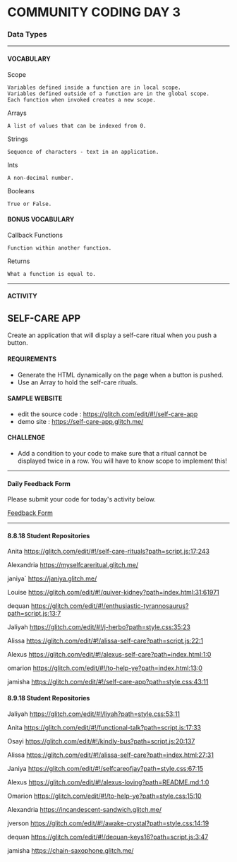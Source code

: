 # COMMUNITY CODING DAY 3
### Data Types

***

#### VOCABULARY

Scope
```
Variables defined inside a function are in local scope. 
Variables defined outside of a function are in the global scope. 
Each function when invoked creates a new scope. 
```

Arrays
```
A list of values that can be indexed from 0.
```

Strings
```
Sequence of characters - text in an application.
```

Ints
```
A non-decimal number.
```

Booleans
```
True or False.
```

#### BONUS VOCABULARY

Callback Functions
```
Function within another function.
```

Returns
```
What a function is equal to. 
```


***


#### ACTIVITY

## SELF-CARE APP
Create an application that will display a self-care ritual when you push a button. 

#### REQUIREMENTS
- Generate the HTML dynamically on the page when a button is pushed.
- Use an Array to hold the self-care rituals. 

#### SAMPLE WEBSITE
- edit the source code : https://glitch.com/edit/#!/self-care-app
- demo site : https://self-care-app.glitch.me/

#### CHALLENGE
- Add a condition to your code to make sure that a ritual cannot be displayed twice in a row.  You will have to know scope to implement this!

***


#### Daily Feedback Form
Please submit your code for today's activity below.  

[Feedback Form](https://docs.google.com/forms/d/e/1FAIpQLSfRpKr7MUh3Nw3T8MxQsQbpDjdpXJOg_oT5OzkEb6kPUEng-Q/viewform?c=0&w=1)

***

#### 8.8.18  Student Repositories

Anita	https://glitch.com/edit/#!/self-care-rituals?path=script.js:17:243

Alexandria	https://myselfcareritual.glitch.me/

janiya`	https://janiya.glitch.me/

Louise	https://glitch.com/edit/#!/quiver-kidney?path=index.html:31:61971

dequan	https://glitch.com/edit/#!/enthusiastic-tyrannosaurus?path=script.js:13:7

Jaliyah	https://glitch.com/edit/#!/j-herbo?path=style.css:35:23

Alissa	https://glitch.com/edit/#!/alissa-self-care?path=script.js:22:1

Alexus 	https://glitch.com/edit/#!/alexus-self-care?path=index.html:1:0

omarion	https://glitch.com/edit/#!/to-help-ye?path=index.html:13:0

jamisha	https://glitch.com/edit/#!/self-care-app?path=style.css:43:11


#### 8.9.18 Student Repositories

Jaliyah	https://glitch.com/edit/#!/liyah?path=style.css:53:11

Anita	https://glitch.com/edit/#!/functional-talk?path=script.js:17:33

Osayi	https://glitch.com/edit/#!/kindly-bus?path=script.js:20:137

Alissa	https://glitch.com/edit/#!/alissa-self-care?path=index.html:27:31

Janiya	https://glitch.com/edit/#!/selfcareofjay?path=style.css:67:15

Alexus	https://glitch.com/edit/#!/alexus-loving?path=README.md:1:0

Omarion	https://glitch.com/edit/#!/to-help-ye?path=style.css:15:10

Alexandria	https://incandescent-sandwich.glitch.me/

jverson	https://glitch.com/edit/#!/awake-crystal?path=style.css:14:19

dequan	https://glitch.com/edit/#!/dequan-keys16?path=script.js:3:47

jamisha	https://chain-saxophone.glitch.me/
